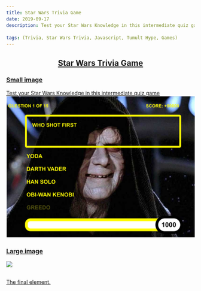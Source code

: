 ```yaml
---
title: Star Wars Trivia Game
date: 2019-09-17
description: Test your Star Wars Knowledge in this intermediate quiz game

tags: (Trivia, Star Wars Trivia, Javascript, Tumult Hype, Games)
---
```



<a href = "https://ajsp.github.io/StarWarsTriviaGame/"> <h2><center>Star Wars Trivia Game</center></h2>


### Small image
Test your Star Wars Knowledge in this intermediate quiz game
<img src= "assets/img/Star wars screenshot.png">


### Large image

![](https://guides.github.com/activities/hello-world/branching.png)



```

```
The final element.
```
